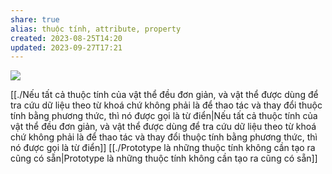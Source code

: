 ```yaml
---
share: true
alias: thuộc tính, attribute, property
created: 2023-08-25T14:20
updated: 2023-09-27T17:21
---
```

![](https://youtu.be/BRSg22VacUA?si=vlnEtXMkzdZB2hE3) 

[[./Nếu tất cả thuộc tính của vật thể đều đơn giản, và vật thể được dùng để tra cứu dữ liệu theo từ khoá chứ không phải là để thao tác và thay đổi thuộc tính bằng phương thức, thì nó được gọi là từ điển|Nếu tất cả thuộc tính của vật thể đều đơn giản, và vật thể được dùng để tra cứu dữ liệu theo từ khoá chứ không phải là để thao tác và thay đổi thuộc tính bằng phương thức, thì nó được gọi là từ điển]]
[[./Prototype là những thuộc tính không cần tạo ra cũng có sẵn|Prototype là những thuộc tính không cần tạo ra cũng có sẵn]]